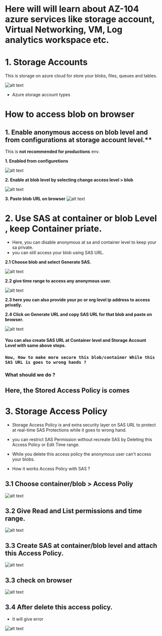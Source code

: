 # Here will will learn about AZ-104 azure services like storage account, Virtual Networking, VM, Log analytics workspace etc.

# 1. Storage Accounts

This is storage on azure cloud for store your blobs, files, queues and tables.

![alt text](sa.png)

- Azure storage account types

# How to access blob on browser

## 1. Enable anonymous access on blob level and from configurations at storage account level.**

This is **not recommended for productions** env.

  **1. Enabled from configuretions**

![alt text](anonymous-salevel.png)

  **2. Enable at blob level by selecting change access level > blob**

![alt text](blob-level.png)

  **3. Paste blob URL on browser**
![alt text](anonymous-access.png)

# 2. Use SAS at container or blob Level , keep Container priate.
- Here, you can disable anonymous at sa and container level to keep your sa private.
- you can still access your blob using SAS URL.

**2.1 Choose blob and select Generate SAS.**

![alt text](click-sas.png)

**2.2 give time range to access any anonymous user.**

![alt text](sas-time.png)

**2.3 here you can also provide your pc or org level ip address to access privatly.**

**2.4 Click on Generate URL and copy SAS URL for that blob and paste on browser.**

![alt text](sas-blob.png)

#### You can also create SAS URL at Container level and Storage Account Level with same above steps.

### `Now, How to make more secure this blob/container While this SAS URL is goes to wrong hands ?`
### What should we do ?

## Here, the Stored Access Policy is comes

# 3. Storage Access Policy
- Storage Access Policy is and extra security layer on SAS URL to protect at real-time SAS Protections while it goes to wrong hand.
- you can restrict SAS Permission without recreate SAS by Deleting this Access Policy or Edit Time range.
- While you delete this access policy the anonymous user can't access your blobs.

- How it works Access Policy with SAS  ?

## 3.1 Choose container/blob > Access Poliy
![alt text](AccessP.png)
## 3.2 Give Read and List permissions and time range.
![alt text](AccessPermissions.png)

## 3.3 Create SAS at container/blob level and attach this Access Policy.
![alt text](Access-policy-attach.png)

## 3.3 check on browser
![alt text](sas-blob.png)

## 3.4 After delete this access policy.
- It will give error

![alt text](delete-access-policy.png)





